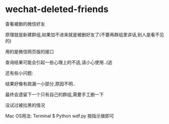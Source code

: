 # wechat-deleted-friends
查看被删的微信好友

原理就是新建群组,如果加不进来就是被删好友了(不要再群组里讲话,别人是看不见的)

用的是微信网页版的接口

查询结果可能会引起一些心理上的不适,请小心使用..(逃

还有些小问题:

结果好像有疏漏一小部分,原因不明..

最终会遗留下一个只有自己的群组,需要手工删一下

没试过被拉黑的情况

Mac OS用法:
Terminal
$ Python wdf.py
按指示做即可
